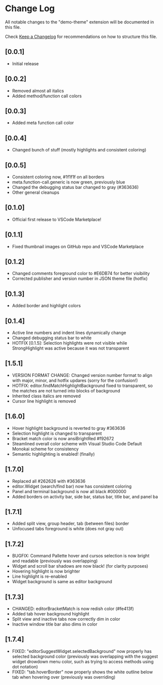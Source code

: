 # Change Log

All notable changes to the "demo-theme" extension will be documented in this file.

Check [Keep a Changelog](http://keepachangelog.com/) for recommendations on how to structure this file.

## [0.0.1]

- Initial release

## [0.0.2]

- Removed almost all italics
- Added method/function call colors

## [0.0.3]

- Added meta function call color

## [0.0.4]

- Changed bunch of stuff (mostly highlights and consistent coloring)

## [0.0.5]

- Consistent coloring now, #1f1f1f on all borders
- meta.function-call.generic is now green, previously blue
- Changed the debugging status bar changed to gray (#363636)
- Other general cleanups

## [0.1.0]

- Official first release to VSCode Marketplace!

## [0.1.1]

- Fixed thumbnail images on GitHub repo and VSCode Marketplace

## [0.1.2]

- Changed comments foreground color to #E6DB74 for better visibility
- Corrected publisher and version number in JSON theme file (hotfix)

## [0.1.3]

- Added border and highlight colors

## [0.1.4]

- Active line numbers and indent lines dynamically change
- Changed debugging status bar to white
- HOTFIX [0.1.5]: Selection highlights were not visible while StrongHighlight was active because it was not transparent

## [1.5.1]

- VERSION FORMAT CHANGE: Changed version number format to align with major, minor, and hotfix updares (sorry for the confusion!)
- HOTFIX: editor.findMatchHighlightBackground fixed to transparent, so the matches are not turned into blocks of background
- Inherited class italics are removed
- Cursor line highlight is removed

## [1.6.0]

- Hover highlight background is reverted to gray #363636
- Selection highlight is changed to transparent
- Bracket match color is now ansiBrightRed #f92672
- Steamlined overall color scheme with Visual Studio Code Default Monokai scheme for consistency
- Semantic highlighting is enabled! (finally)

## [1.7.0]

- Replaced all #262626 with #363636
- editor.Widget (search/find bar) now has consistent coloring
- Panel and terminal background is now all black #000000
- Added borders on activity bar, side bar, status bar, title bar, and panel ba

## [1.7.1]

- Added split view, group header, tab (between files) border
- Unfocused tabs foreground is white (does not gray out)

## [1.7.2]

- BUGFIX: Command Pallette hover and cursos selection is now bright and readable (previously was overlapping)
- Widget and scroll bar shadows are now black! (for clarity purposes)
- Hovering highlight is now brighter
- Line highlight is re-enabled
- Widget background is same as editor background

## [1.7.3]

- CHANGED: editorBracketMatch is now redish color (#fe413f)
- Added tab hover background highlight
- Split view and inactive tabs now correctly dim in color
- Inactive window title bar also dims in color

## [1.7.4]

- FIXED: "editorSuggestWidget.selectedBackground" now properly has selected background color (previously was overlapping with the suggest widget drowdown menu color, such as trying to access methods using dot notation)
- FIXED: "tab.hoverBorder" now properly shows the white outline below tab when hovering over (previously was overriding)
